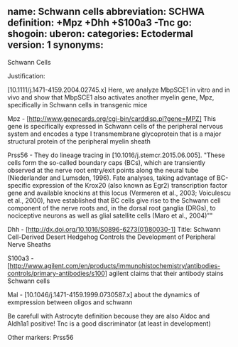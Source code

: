 name: Schwann cells
abbreviation: SCHWA
definition: +Mpz +Dhh +S100a3 -Tnc
go:
shogoin: 
uberon: 
categories: Ectodermal
version: 1
synonyms:
---

Schwann Cells

Justification:

[10.1111/j.1471-4159.2004.02745.x] Here, we analyze MbpSCE1 in vitro and in vivo and show that MbpSCE1 also activates another myelin gene, Mpz, specifically in Schwann cells in transgenic mice

Mpz - [http://www.genecards.org/cgi-bin/carddisp.pl?gene=MPZ] This gene is specifically expressed in Schwann cells of the peripheral nervous system and encodes a type I transmembrane glycoprotein that is a major structural protein of the peripheral myelin sheath

Prss56 - They do lineage tracing in [10.1016/j.stemcr.2015.06.005]. "These cells form the so-called boundary caps (BCs), which are transiently observed at the nerve root entry/exit points along the neural tube (Niederlander and Lumsden, 1996). Fate analyses, taking advantage of BC-specific expression of the Krox20 (also known as Egr2) transcription factor gene and available knockins at this locus (Vermeren et al., 2003; Voiculescu et al., 2000), have established that BC cells give rise to the Schwann cell component of the nerve roots and, in the dorsal root ganglia (DRGs), to nociceptive neurons as well as glial satellite cells (Maro et al., 2004)""

Dhh - [http://dx.doi.org/10.1016/S0896-6273(01)80030-1] Title: Schwann Cell-Derived Desert Hedgehog Controls the Development of Peripheral Nerve Sheaths 

S100a3 - [http://www.agilent.com/en/products/immunohistochemistry/antibodies-controls/primary-antibodies/s100] agilent claims that their antibody stains Schwann cells

Mal - [10.1046/j.1471-4159.1999.0730587.x] about the dynamics of exmpression between oligos and schwann

Be carefull with Astrocyte definition becouse they are also Aldoc and Aldh1a1 positive! Tnc is a good discriminator (at least in development)

Other markers:
Prss56